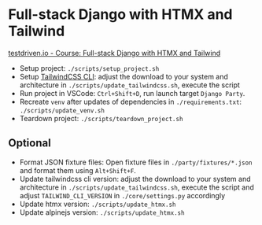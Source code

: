 # Full-stack Django with HTMX and Tailwind

[testdriven.io - Course: Full-stack Django with HTMX and Tailwind](https://testdriven.io/courses/django-htmx)

- Setup project: `./scripts/setup_project.sh`
- Setup [TailwindCSS CLI](https://tailwindcss.com/blog/standalone-cli): adjust the download to your system and architecture in `./scripts/update_tailwindcss.sh`, execute the script
- Run project in VSCode: `Ctrl+Shift+D`, run launch target `Django Party`.
- Recreate `venv` after updates of dependencies in `./requirements.txt`: `./scripts/update_venv.sh`
- Teardown project: `./scripts/teardown_project.sh`

## Optional

- Format JSON fixture files: Open fixture files in `./party/fixtures/*.json` and format them using `Alt+Shift+F`.
- Update tailwindcss cli version: adjust the download to your system and architecture in `./scripts/update_tailwindcss.sh`, execute the script and adjust `TAILWIND_CLI_VERSION` in `./core/settings.py` accordingly
- Update htmx version: `./scripts/update_htmx.sh`
- Update alpinejs version: `./scripts/update_htmx.sh`

